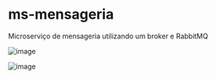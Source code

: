 # ms-mensageria
Microserviço de mensageria utilizando um broker e RabbitMQ

![image](https://github.com/Fabricio-Barreto/ms-mensageria/assets/63824002/82bc917e-1904-4060-ad8d-a3e4b62e0611)


![image](https://github.com/Fabricio-Barreto/ms-mensageria/assets/63824002/b819f6ef-b637-49f9-923c-22f3e15854de)
